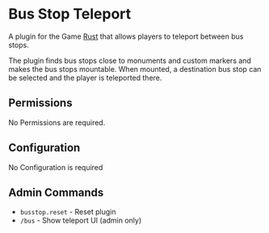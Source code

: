 # Bus Stop Teleport

A plugin for the Game [Rust](https://rust.facepunch.com/) that allows players to teleport between bus stops.

The plugin finds bus stops close to monuments and custom markers and makes the bus stops mountable. When mounted, a destination bus stop can be selected and the player is teleported there.

## Permissions

No Permissions are required.

## Configuration

No Configuration is required

## Admin Commands

* `busstop.reset` - Reset plugin
* `/bus` - Show teleport UI (admin only)
